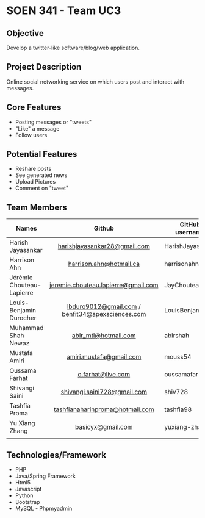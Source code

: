 

# SOEN 341 - Team UC3

## Objective

Develop a twitter-like software/blog/web application.

## Project Description

Online social networking service on which users post and interact with messages.

## Core Features

* Posting messages or "tweets"
* "Like" a message
* Follow users

## Potential Features

* Reshare posts
* See generated news
* Upload Pictures
* Comment on "tweet"


## Team Members

| Names                     | Github                                           | GitHub username |
| -------------             | :-------------:                                  | --------        |
| Harish Jayasankar         | harishjayasankar28@gmail.com                     | HarishJayasankar|
| Harrison Ahn              | harrison.ahn@hotmail.ca                          | harrisonahn     |
| Jérémie Chouteau-Lapierre | jeremie.chouteau.lapierre@gmail.com              | JayChouteau     |
| Louis-Benjamin Durocher   | lbduro9012@gmail.com / benfit34@apexsciences.com | LouisBenjamin   |
| Muhammad Shah Newaz       | abir_mtl@hotmail.com                             | abirshah        |
| Mustafa Amiri             | amiri.mustafa@gmail.com                          | mouss54         |
| Oussama Farhat            | o.farhat@live.com                                | oussamafarhat   |
| Shivangi Saini            | shivangi.saini728@gmail.com                      | shiv728         |
| Tashfia Proma             | tashfianaharinproma@hotmail.com                  | tashfia98       |
| Yu Xiang Zhang            | basicyx@gmail.com                                | yuxiang-zhang   |
|                           |                                                  |                 |


## Technologies/Framework

* PHP
* Java/Spring Framework
* Html5
* Javascript
* Python
* Bootstrap
* MySQL - Phpmyadmin
